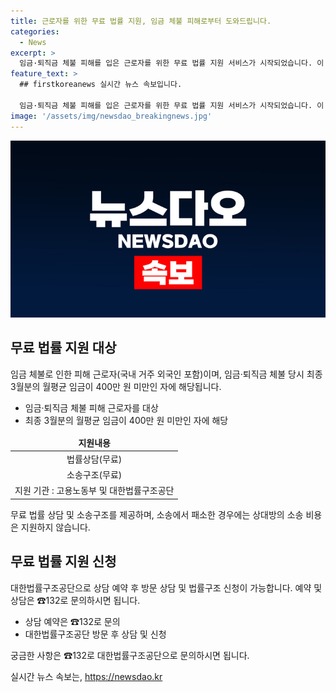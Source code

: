 ```yaml
---
title: 근로자를 위한 무료 법률 지원, 임금 체불 피해로부터 도와드립니다.
categories:
  - News
excerpt: >
  임금·퇴직금 체불 피해를 입은 근로자를 위한 무료 법률 지원 서비스가 시작되었습니다. 이 서비스는 400만 원 미만의 월평균 임금을 받는 근로자를 대상으로 하며, 법률상담과 소송구조 지원이 제공됩니다. 지원 기관은 고용노동부와 대한법률구조공단이며, 상담 예약 후 방문 상담 및 법률구조 신청이 가능합니다. 임금 체불 피해를 입은 근로자들에게 소중한 지원이 될 것입니다.
feature_text: >
  ## firstkoreanews 실시간 뉴스 속보입니다.

  임금·퇴직금 체불 피해를 입은 근로자를 위한 무료 법률 지원 서비스가 시작되었습니다. 이 서비스는 400만 원 미만의 월평균 임금을 받는 근로자를 대상으로 하며, 법률상담과 소송구조 지원이 제공됩니다. 지원 기관은 고용노동부와 대한법률구조공단이며, 상담 예약 후 방문 상담 및 법률구조 신청이 가능합니다. 임금 체불 피해를 입은 근로자들에게 소중한 지원이 될 것입니다.
image: '/assets/img/newsdao_breakingnews.jpg'
---
```


<p><img src="/assets/img/newsdao_breakingnews.jpg" alt="firstkoreanews 속보" /></p>

<h2 data-ke-size="size26">무료 법률 지원 대상</h2>

<p data-ke-size="size16">임금 체불로 인한 피해 근로자(국내 거주 외국인 포함)이며, 임금·퇴직금 체불 당시 최종 3월분의 월평균 임금이 400만 원 미만인 자에 해당됩니다.</p>

<ul>
<li>임금·퇴직금 체불 피해 근로자를 대상</li>
<li>최종 3월분의 월평균 임금이 400만 원 미만인 자에 해당</li>
</ul>

<table>
<thead>
<tr>
<td style="text-align: center; height: 17px;"><b>지원내용</b></td>
</tr>
</thead>
<tbody>
<tr>
<td style="text-align: center; height: 17px;">법률상담(무료)</td>
</tr>
<tr>
<td style="text-align: center; height: 17px;">소송구조(무료)</td>
</tr>
<tr>
<td style="text-align: center; height: 17px;">지원 기관 : 고용노동부 및 대한법률구조공단</td>
</tr>
</tbody>
</table>

<p data-ke-size="size16">무료 법률 상담 및 소송구조를 제공하며, 소송에서 패소한 경우에는 상대방의 소송 비용은 지원하지 않습니다.</p>

<h2 data-ke-size="size26">무료 법률 지원 신청</h2>

<p data-ke-size="size16">대한법률구조공단으로 상담 예약 후 방문 상담 및 법률구조 신청이 가능합니다. 예약 및 상담은 ☎132로 문의하시면 됩니다.</p>

<ul>
<li>상담 예약은 ☎132로 문의</li>
<li>대한법률구조공단 방문 후 상담 및 신청</li>
</ul>

<p data-ke-size="size16">궁금한 사항은 ☎132로 대한법률구조공단으로 문의하시면 됩니다.</p>
실시간 뉴스 속보는, <a href="https://newsdao.kr" rel="dofollow">https://newsdao.kr</a>


